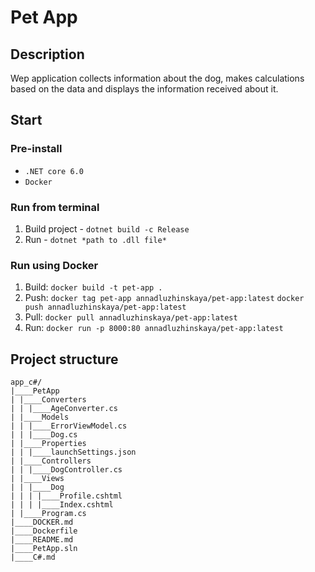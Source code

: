 # Pet App

## Description
Wep application collects information about the dog, makes calculations based on the data and displays the information received about it.

## Start
### Pre-install
- `.NET core 6.0`
- `Docker`

### Run from terminal
1) Build project - `dotnet build -c Release`
2) Run - `dotnet *path to .dll file*`

### Run using Docker
1) Build: 
    `docker build -t pet-app .`
2) Push: 
    `docker tag pet-app annadluzhinskaya/pet-app:latest`
    `docker push annadluzhinskaya/pet-app:latest`
3) Pull: 
    `docker pull annadluzhinskaya/pet-app:latest`
4) Run:
    `docker run -p 8000:80 annadluzhinskaya/pet-app:latest`

## Project structure

```text
app_c#/
|____PetApp
| |____Converters
| | |____AgeConverter.cs
| |____Models
| | |____ErrorViewModel.cs
| | |____Dog.cs
| |____Properties
| | |____launchSettings.json
| |____Controllers
| | |____DogController.cs
| |____Views
| | |____Dog
| | | |____Profile.cshtml
| | | |____Index.cshtml
| |____Program.cs
|____DOCKER.md
|____Dockerfile
|____README.md
|____PetApp.sln
|____C#.md
```
